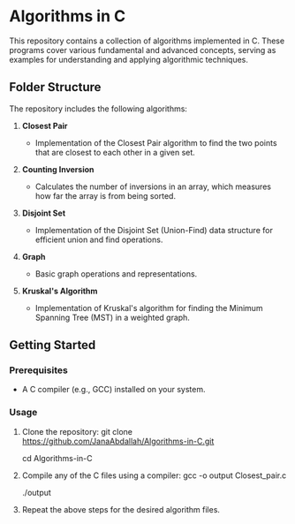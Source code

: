 # Algorithms in C

This repository contains a collection of algorithms implemented in C. These programs cover various fundamental and advanced concepts, serving as examples for understanding and applying algorithmic techniques.

## Folder Structure

The repository includes the following algorithms:

1. **Closest Pair**
   - Implementation of the Closest Pair algorithm to find the two points that are closest to each other in a given set.

2. **Counting Inversion**
   - Calculates the number of inversions in an array, which measures how far the array is from being sorted.

3. **Disjoint Set**
   - Implementation of the Disjoint Set (Union-Find) data structure for efficient union and find operations.

4. **Graph**
   - Basic graph operations and representations.

5. **Kruskal's Algorithm**
   - Implementation of Kruskal's algorithm for finding the Minimum Spanning Tree (MST) in a weighted graph.

## Getting Started

### Prerequisites
- A C compiler (e.g., GCC) installed on your system.

### Usage
1. Clone the repository:
   git clone https://github.com/JanaAbdallah/Algorithms-in-C.git
   
   cd Algorithms-in-C

3. Compile any of the C files using a compiler:
   gcc -o output Closest_pair.c
   
   ./output


4. Repeat the above steps for the desired algorithm files.
